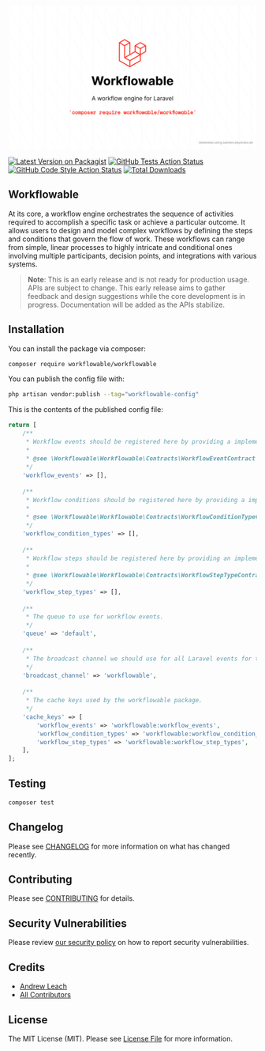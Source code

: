 ![workflowable/workflowable](art/Workflowable.png)

[![Latest Version on Packagist](https://img.shields.io/packagist/v/workflowable/workflowable.svg?style=flat-square)](https://packagist.org/packages/workflowable/workflowable)
[![GitHub Tests Action Status](https://img.shields.io/github/actions/workflow/status/workflowable/workflowable/run-tests.yml?branch=master&label=tests&style=flat-square)](https://github.com/workflowable/workflowable/actions?query=workflowable%3Arun-tests+branch%3Amaster)
[![GitHub Code Style Action Status](https://img.shields.io/github/actions/workflow/status/workflowable/workflowable/fix-php-code-style-issues.yml?branch=master&label=code%20style&style=flat-square)](https://github.com/workflowable/workflowable/actions?query=workflowable%3A"Fix+PHP+code+style+issues"+branch%3Amaster)
[![Total Downloads](https://img.shields.io/packagist/dt/workflowable/workflowable.svg?style=flat-square)](https://packagist.org/packages/workflowable/workflowable)

## Workflowable

At its core, a workflow engine orchestrates the sequence of activities required to accomplish a specific task or achieve a particular outcome. It allows users to design and model complex workflows by defining the steps and conditions that govern the flow of work. These workflows can range from simple, linear processes to highly intricate and conditional ones involving multiple participants, decision points, and integrations with various systems.

> **Note**: This is an early release and is not ready for production usage. APIs are subject to change. This early release aims to gather feedback and design suggestions while the core development is in progress. Documentation will be added as the APIs stabilize.

## Installation

You can install the package via composer:

```bash
composer require workflowable/workflowable
```

You can publish the config file with:

```bash
php artisan vendor:publish --tag="workflowable-config"
```

This is the contents of the published config file:

```php
return [
    /**
     * Workflow events should be registered here by providing a implementation of a WorkflowEventContract.
     *
     * @see \Workflowable\Workflowable\Contracts\WorkflowEventContract
     */
    'workflow_events' => [],

    /**
     * Workflow conditions should be registered here by providing a implementation of a WorkflowConditionContract.
     *
     * @see \Workflowable\Workflowable\Contracts\WorkflowConditionTypeContract
     */
    'workflow_condition_types' => [],

    /**
     * Workflow steps should be registered here by providing an implementation of a WorkflowStepTypeContract.
     *
     * @see \Workflowable\Workflowable\Contracts\WorkflowStepTypeContract
     */
    'workflow_step_types' => [],

    /**
     * The queue to use for workflow events.
     */
    'queue' => 'default',

    /**
     * The broadcast channel we should use for all Laravel events for the workflowable package.
     */
    'broadcast_channel' => 'workflowable',

    /**
     * The cache keys used by the workflowable package.
     */
    'cache_keys' => [
        'workflow_events' => 'workflowable:workflow_events',
        'workflow_condition_types' => 'workflowable:workflow_condition_types',
        'workflow_step_types' => 'workflowable:workflow_step_types',
    ],
];

```

## Testing

```bash
composer test
```

## Changelog

Please see [CHANGELOG](CHANGELOG.md) for more information on what has changed recently.

## Contributing

Please see [CONTRIBUTING](CONTRIBUTING.md) for details.

## Security Vulnerabilities

Please review [our security policy](../../security/policy) on how to report security vulnerabilities.

## Credits

- [Andrew Leach](https://github.com/Workflowable)
- [All Contributors](../../contributors)

## License

The MIT License (MIT). Please see [License File](LICENSE.md) for more information.
